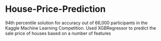 # House-Price-Prediction
94th percentile solution for accuracy out of 66,000 participants in the Kaggle Machine Learning Competition. Used XGBRegressor to predict the sale price of houses based on a number of features
